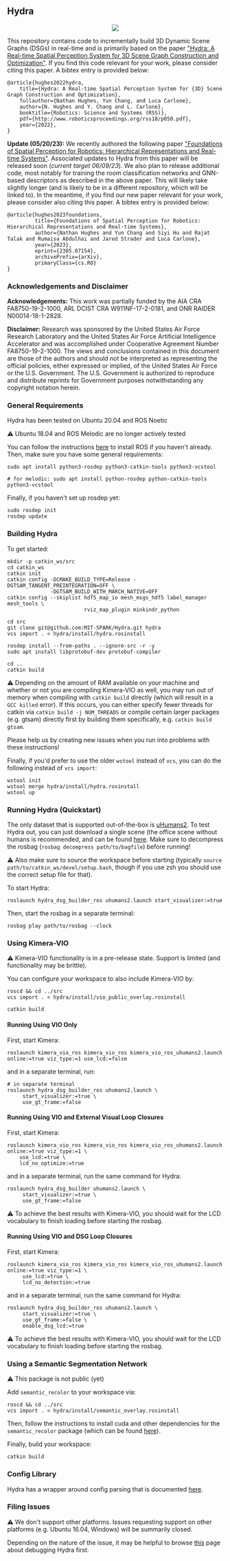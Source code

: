 ## Hydra

<div align="center">
    <img src="doc/media/hydra.GIF">
</div>

This repository contains code to incrementally build 3D Dynamic Scene Graphs (DSGs) in real-time and is primarily based on the paper ["Hydra: A Real-time Spatial Perception System for 3D Scene Graph Construction and Optimization"](http://www.roboticsproceedings.org/rss18/p050.pdf). If you find this code relevant for your work, please consider citing this paper. A bibtex entry is provided below:

```
@article{hughes2022hydra,
    title={Hydra: A Real-time Spatial Perception System for {3D} Scene Graph Construction and Optimization},
    fullauthor={Nathan Hughes, Yun Chang, and Luca Carlone},
    author={N. Hughes and Y. Chang and L. Carlone},
    booktitle={Robotics: Science and Systems (RSS)},
    pdf={http://www.roboticsproceedings.org/rss18/p050.pdf},
    year={2022},
}
```

**Update (05/20/23):** We recently authored the following paper ["Foundations of Spatial Perception for Robotics: Hierarchical Representations and Real-time Systems"](https://arxiv.org/abs/2305.07154).
Associated updates to Hydra from this paper will be released soon (*current target 06/09/23*).
We also plan to release additional code, most notably for training the room classification networks and GNN-based descriptors as described in the above paper.
This will likely take slightly longer (and is likely to be in a different repository, which will be linked to).
In the meantime, if you find our new paper relevant for your work, please consider also citing this paper.
A bibtex entry is provided below:
```
@article{hughes2023foundations,
         title={Foundations of Spatial Perception for Robotics: Hierarchical Representations and Real-time Systems},
         author={Nathan Hughes and Yun Chang and Siyi Hu and Rajat Talak and Rumaisa Abdulhai and Jared Strader and Luca Carlone},
         year={2023},
         eprint={2305.07154},
         archivePrefix={arXiv},
         primaryClass={cs.RO}
}
```

### Acknowledgements and Disclaimer

**Acknowledgements:** This work was partially funded by the AIA CRA FA8750-19-2-1000, ARL DCIST CRA W911NF-17-2-0181, and ONR RAIDER N00014-18-1-2828.

**Disclaimer:** Research was sponsored by the United States Air Force Research Laboratory and the United States Air Force Artificial Intelligence Accelerator and was accomplished under Cooperative Agreement Number FA8750-19-2-1000. The views and conclusions contained in this document are those of the authors and should not be interpreted as representing the official policies, either expressed or implied, of the United States Air Force or the U.S. Government. The U.S. Government is authorized to reproduce and distribute reprints for Government purposes notwithstanding any copyright notation herein.

### General Requirements

Hydra has been tested on Ubuntu 20.04 and ROS Noetic

:warning: Ubuntu 18.04 and ROS Melodic are no longer actively tested

You can follow the instructions [here](http://wiki.ros.org/ROS/Installation) to install ROS if you haven't already.
Then, make sure you have some general requirements:
```
sudo apt install python3-rosdep python3-catkin-tools python3-vcstool

# for melodic: sudo apt install python-rosdep python-catkin-tools python3-vcstool
```

Finally, if you haven't set up rosdep yet:
```
sudo rosdep init
rosdep update
```

### Building Hydra

To get started:

```
mkdir -p catkin_ws/src
cd catkin_ws
catkin init
catkin config -DCMAKE_BUILD_TYPE=Release -DGTSAM_TANGENT_PREINTEGRATION=OFF \
              -DGTSAM_BUILD_WITH_MARCH_NATIVE=OFF
catkin config --skiplist hdf5_map_io mesh_msgs_hdf5 label_manager mesh_tools \
                         rviz_map_plugin minkindr_python

cd src
git clone git@github.com:MIT-SPARK/Hydra.git hydra
vcs import . < hydra/install/hydra.rosinstall

rosdep install --from-paths . --ignore-src -r -y
sudo apt install libprotobuf-dev protobuf-compiler

cd ..
catkin build
```

:warning: Depending on the amount of RAM available on your machine and whether or not you are compiling Kimera-VIO as well, you may run out of memory when compiling with `catkin build` directly (which will result in a `GCC killed` error). If this occurs, you can either specify fewer threads for catkin via `catkin build -j NUM_THREADS` or compile certain larger packages (e.g. gtsam) directly first by building them specifically, e.g. `catkin build gtsam`.

Please help us by creating new issues when you run into problems with these instructions!

Finally, if you'd prefer to use the older `wstool` instead of `vcs`, you can do the following instead of `vcs import`:
```
wstool init
wstool merge hydra/install/hydra.rosinstall
wstool up
```

### Running Hydra (Quickstart)

The only dataset that is supported out-of-the-box is [uHumans2](http://web.mit.edu/sparklab/datasets/uHumans2/).
To test Hydra out, you can just download a single scene (the office scene without humans is recommended, and can be found [here](https://drive.google.com/uc?id=1CA_1Awu-bewJKpDrILzWok_H_6cOkGDb).
Make sure to decompress the rosbag (`rosbag decompress path/to/bagfile`) before running!

:warning: Also make sure to source the workspace before starting (typically `source path/to/catkin_ws/devel/setup.bash`, though if you use zsh you should use the correct setup file for that).

To start Hydra:
```
roslaunch hydra_dsg_builder_ros uhumans2.launch start_visualizer:=true
```

Then, start the rosbag in a separate terminal:
```
rosbag play path/to/rosbag --clock
```

### Using Kimera-VIO

:warning: Kimera-VIO functionality is in a pre-release state. Support is limited (and functionality may be brittle).

You can configure your workspace to also include Kimera-VIO by:
```
roscd && cd ../src
vcs import . < hydra/install/vio_public_overlay.rosinstall

catkin build
```

#### Running Using VIO Only

First, start Kimera:

```
roslaunch kimera_vio_ros kimera_vio_ros kimera_vio_ros_uhumans2.launch online:=true viz_type:=1 use_lcd:=false
```

and in a separate terminal, run:

```
# in separate terminal
roslaunch hydra_dsg_builder_ros uhumans2.launch \
     start_visualizer:=true \
     use_gt_frame:=false
```

#### Running Using VIO and External Visual Loop Closures

First, start Kimera:

```
roslaunch kimera_vio_ros kimera_vio_ros kimera_vio_ros_uhumans2.launch online:=true viz_type:=1 \
    use_lcd:=true \
    lcd_no_optimize:=true
```

and in a separate terminal, run the same command for Hydra:

```
roslaunch hydra_dsg_builder uhumans2.launch \
     start_visualizer:=true \
     use_gt_frame:=false
```

:warning: To achieve the best results with Kimera-VIO, you should wait for the LCD vocabulary to finish loading before starting the rosbag.

#### Running Using VIO and DSG Loop Closures

First, start Kimera:

```
roslaunch kimera_vio_ros kimera_vio_ros kimera_vio_ros_uhumans2.launch online:=true viz_type:=1 \
     use_lcd:=true \
     lcd_no_detection:=true
```

and in a separate terminal, run the same command for Hydra:

```
roslaunch hydra_dsg_builder_ros uhumans2.launch \
     start_visualizer:=true \
     use_gt_frame:=false \
     enable_dsg_lcd:=true
```

:warning: To achieve the best results with Kimera-VIO, you should wait for the LCD vocabulary to finish loading before starting the rosbag.

### Using a Semantic Segmentation Network

:warning: This package is not public (yet)

Add `semantic_recolor` to your workspace via:

```
roscd && cd ../src
vcs import . < hydra/install/semantic_overlay.rosinstall
```

Then, follow the instructions to install cuda and other dependencies for the `semantic_recolor` package (which can be found [here](https://github.mit.edu/SPARK/semantic_recolor_nodelet#semantic-recolor-utilities)).

Finally, build your workspace:

```
catkin build
```

### Config Library

Hydra has a wrapper around config parsing that is documented [here](doc/config_parsing.md).

### Filing Issues

:warning: We don't support other platforms. Issues requesting support on other platforms (e.g. Ubuntu 16.04, Windows) will be summarily closed.

Depending on the nature of the issue, it may be helpful to browse [this](doc/debugging.md) page about debugging Hydra first.
